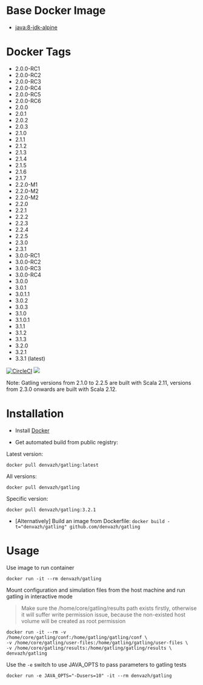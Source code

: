 # Base Docker Image

* [java:8-jdk-alpine](https://registry.hub.docker.com/_/java/)

# Docker Tags

* 2.0.0-RC1
* 2.0.0-RC2
* 2.0.0-RC3
* 2.0.0-RC4
* 2.0.0-RC5
* 2.0.0-RC6
* 2.0.0
* 2.0.1
* 2.0.2
* 2.0.3
* 2.1.0
* 2.1.1
* 2.1.2
* 2.1.3
* 2.1.4
* 2.1.5
* 2.1.6
* 2.1.7
* 2.2.0-M1
* 2.2.0-M2
* 2.2.0-M2
* 2.2.0
* 2.2.1
* 2.2.2
* 2.2.3
* 2.2.4
* 2.2.5
* 2.3.0
* 2.3.1
* 3.0.0-RC1
* 3.0.0-RC2
* 3.0.0-RC3
* 3.0.0-RC4
* 3.0.0
* 3.0.1
* 3.0.1.1
* 3.0.2
* 3.0.3
* 3.1.0
* 3.1.0.1
* 3.1.1
* 3.1.2
* 3.1.3
* 3.2.0
* 3.2.1
* 3.3.1 (latest)

[![CircleCI](https://circleci.com/gh/denvazh/gatling/tree/master.svg?style=svg)](https://circleci.com/gh/denvazh/gatling/tree/master)
[![](https://images.microbadger.com/badges/image/denvazh/gatling.svg)](http://microbadger.com/images/denvazh/gatling "Get your own image badge on microbadger.com")

Note: Gatling versions from 2.1.0 to 2.2.5 are built with Scala 2.11, versions from 2.3.0 onwards are built with Scala 2.12.

# Installation

* Install [Docker](https://www.docker.com/)

* Get automated build from public registry:

Latest version:

`docker pull denvazh/gatling:latest`

All versions:

`docker pull denvazh/gatling`

Specific version:

`docker pull denvazh/gatling:3.2.1`

* [Alternatively] Build an image from Dockerfile: `docker build -t="denvazh/gatling" github.com/denvazh/gatling`

# Usage

Use image to run container

```
docker run -it --rm denvazh/gatling
```

Mount configuration and simulation files from the host machine and run gatling in interactive mode
> Make sure the /home/core/gatling/results path exists firstly, otherwise it will suffer write permission issue, because the non-existed host volume will be created as root permission
```
docker run -it --rm -v /home/core/gatling/conf:/home/gatling/gatling/conf \
-v /home/core/gatling/user-files:/home/gatling/gatling/user-files \
-v /home/core/gatling/results:/home/gatling/gatling/results \
denvazh/gatling
```

Use the `-e` switch to use JAVA_OPTS to pass parameters to gatling tests

```
docker run -e JAVA_OPTS="-Dusers=10" -it --rm denvazh/gatling
```
